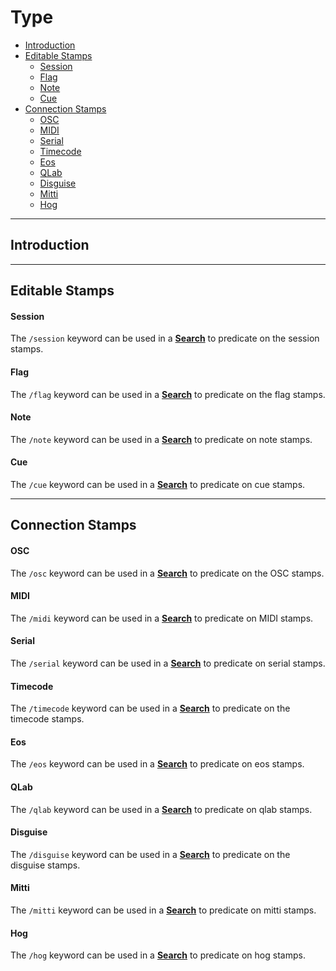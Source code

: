 # Type

- [Introduction](#type-introduction)
- [Editable Stamps](#editable-type)
	- [Session](#/session-type)
	- [Flag](#flag-type)
	- [Note](#note-type)
	- [Cue](#cue-type)
- [Connection Stamps](#connection-type)
	- [OSC](#osc-type)
	- [MIDI](#midi-type)
	- [Serial](#serial-type)
	- [Timecode](#timecode-type)
	- [Eos](#eos-type)
	- [QLab](#qlab-type)
	- [Disguise](#disguise-type)
	- [Mitti](#mitti-type)
	- [Hog](#hog-type)

---
<a name="type-introduction"></a>
## Introduction

---
<a name="editable-type"></a>
## Editable Stamps

#### <a name="session-type">Session</a>
The `/session` keyword can be used in a <a href="/docs/search"><b>Search</b></a> to predicate on the session stamps.

#### <a name="flag-type">Flag</a>

The `/flag` keyword can be used in a <a href="/docs/search"><b>Search</b></a> to predicate on the flag stamps.

#### <a name="note-type">Note</a>

The `/note` keyword can be used in a <a href="/docs/search"><b>Search</b></a> to predicate on note stamps.

#### <a name="cue-type">Cue</a>

The `/cue` keyword can be used in a <a href="/docs/search"><b>Search</b></a> to predicate on cue stamps.

---
<a name="connection-type"></a>
## Connection Stamps

#### <a name="osc-type">OSC</a>

The `/osc` keyword can be used in a <a href="/docs/search"><b>Search</b></a> to predicate on the OSC stamps.

#### <a name="midi-type">MIDI</a>

The `/midi` keyword can be used in a <a href="/docs/search"><b>Search</b></a> to predicate on MIDI stamps.

#### <a name="serial-type">Serial</a>

The `/serial` keyword can be used in a <a href="/docs/search"><b>Search</b></a> to predicate on serial stamps.

#### <a name="timecode-type">Timecode</a>

The `/timecode` keyword can be used in a <a href="/docs/search"><b>Search</b></a> to predicate on the timecode stamps.

#### <a name="eos-type">Eos</a>

The `/eos` keyword can be used in a <a href="/docs/search"><b>Search</b></a> to predicate on eos stamps.

#### <a name="qlab-type">QLab</a>

The `/qlab` keyword can be used in a <a href="/docs/search"><b>Search</b></a> to predicate on qlab stamps.

#### <a name="disguise-type">Disguise</a>

The `/disguise` keyword can be used in a <a href="/docs/search"><b>Search</b></a> to predicate on the disguise stamps.

#### <a name="mitti-type">Mitti</a>

The `/mitti` keyword can be used in a <a href="/docs/search"><b>Search</b></a> to predicate on mitti stamps.

#### <a name="hog-type">Hog</a>

The `/hog` keyword can be used in a <a href="/docs/search"><b>Search</b></a> to predicate on hog stamps.